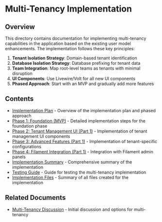 # Multi-Tenancy Implementation

## Overview

This directory contains documentation for implementing multi-tenancy capabilities in the application based on the existing user model enhancements. The implementation follows these key principles:

1. **Tenant Isolation Strategy**: Domain-based tenant identification
2. **Database Isolation Strategy**: Database prefixing for tenant data
3. **Team Integration**: Map root-level teams as tenants with minimal disruption
4. **UI Components**: Use Livewire/Volt for all new UI components
5. **Phased Approach**: Start with an MVP and gradually add more features

## Contents

- [Implementation Plan](010-implementation-plan.md) - Overview of the implementation plan and phased approach
- [Phase 1: Foundation (MVP)](020-phase1-implementation.md) - Detailed implementation steps for the foundation phase
- [Phase 2: Tenant Management UI (Part 1)](030-phase2-part1.md) - Implementation of tenant management UI components
- [Phase 3: Advanced Features (Part 1)](040-phase3-part1.md) - Implementation of tenant-specific configurations
- [Phase 4: Filament Integration (Part 1)](050-phase4-part1.md) - Integration with Filament admin panels
- [Implementation Summary](060-implementation-summary.md) - Comprehensive summary of the implementation
- [Testing Guide](070-testing-guide.md) - Guide for testing the multi-tenancy implementation
- [Implementation Files](080-implementation-files.md) - Summary of all files created for the implementation

## Related Documents

- [Multi-Tenancy Discussion](../040-multi-tenancy-discussion.md) - Initial discussion and options for multi-tenancy
